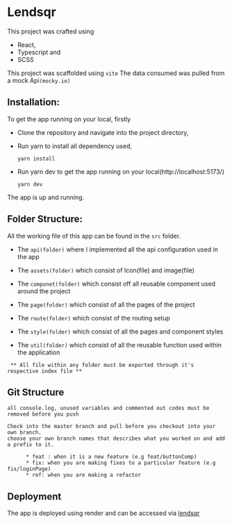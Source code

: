 # Lendsqr

This project was crafted using

- React,
- Typescript and
- SCSS

This project was scaffolded using `vite`
The data consumed was pulled from a mock Api`(mocky.io)`

## Installation:

To get the app running on your local, firstly

- Clone the repository and navigate into the project directory,

- Run yarn to install all dependency used,

  ```
  yarn install
  ```

- Run yarn dev to get the app running on your local(http://localhost:5173/)
  ```
  yarn dev
  ```

The app is up and running.

## Folder Structure:

All the working file of this app can be found in the `src` folder.

- The `api(folder)` where I implemented all the api configuration used in the app

- The `assets(folder)` which consist of Icon(file) and image(file)

- The `componet(folder)` which consist off all reusable component used around the project

- The `page(folder)` which consist of all the pages of the project

- The `route(folder)` which consist of the routing setup

- The `style(folder)` which consist of all the pages and component styles

- The `util(folder)` which consist of all the reusable function used within the application

` ** All file within any folder must be exported through it's respective index file **`

## Git Structure

    all console.log, unused variables and commented out codes must be removed before you push

    Check into the master branch and pull before you checkout into your own branch.
    choose your own branch names that describes what you worked on and add a prefix to it.

          * feat : when it is a new feature (e.g feat/buttonComp)
          * fix: when you are making fixes to a particular feature (e.g fix/loginPage)
          * ref: when you are making a refactor

## Deployment

The app is deployed using render and can be accessed via [lendsqr](https://ogechukwu-onyejekwe-lendsqr-fe-test.netlify.app/)
